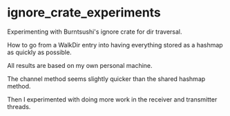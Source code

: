 # ignore_crate_experiments
Experimenting with Burntsushi's ignore crate for dir traversal.

How to go from a WalkDir entry into having everything stored as a hashmap as quickly as possible. 

All results are based on my own personal machine.

The channel method seems slightly quicker than the shared hashmap method.

Then I experimented with doing more work in the receiver and transmitter threads.
